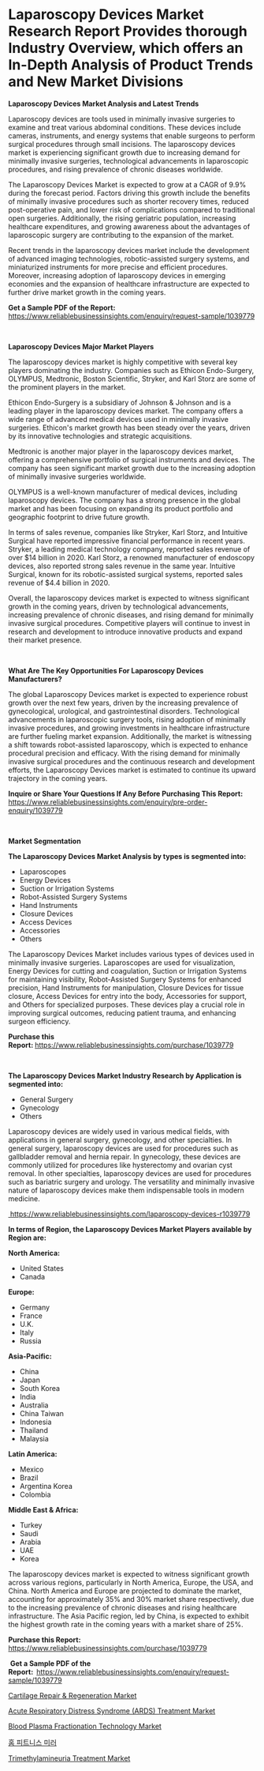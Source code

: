 <p><h1>Laparoscopy Devices Market Research Report Provides thorough Industry Overview, which offers an In-Depth Analysis of Product Trends and New Market Divisions</h1></p><p><strong>Laparoscopy Devices Market Analysis and Latest Trends</strong></p>
<p><p>Laparoscopy devices are tools used in minimally invasive surgeries to examine and treat various abdominal conditions. These devices include cameras, instruments, and energy systems that enable surgeons to perform surgical procedures through small incisions. The laparoscopy devices market is experiencing significant growth due to increasing demand for minimally invasive surgeries, technological advancements in laparoscopic procedures, and rising prevalence of chronic diseases worldwide.</p><p>The Laparoscopy Devices Market is expected to grow at a CAGR of 9.9% during the forecast period. Factors driving this growth include the benefits of minimally invasive procedures such as shorter recovery times, reduced post-operative pain, and lower risk of complications compared to traditional open surgeries. Additionally, the rising geriatric population, increasing healthcare expenditures, and growing awareness about the advantages of laparoscopic surgery are contributing to the expansion of the market.</p><p>Recent trends in the laparoscopy devices market include the development of advanced imaging technologies, robotic-assisted surgery systems, and miniaturized instruments for more precise and efficient procedures. Moreover, increasing adoption of laparoscopy devices in emerging economies and the expansion of healthcare infrastructure are expected to further drive market growth in the coming years.</p></p>
<p><strong>Get a Sample PDF of the Report:&nbsp;</strong> <a href="https://www.reliablebusinessinsights.com/enquiry/request-sample/1039779">https://www.reliablebusinessinsights.com/enquiry/request-sample/1039779</a></p>
<p>&nbsp;</p>
<p><strong>Laparoscopy Devices Major Market Players</strong></p>
<p><p>The laparoscopy devices market is highly competitive with several key players dominating the industry. Companies such as Ethicon Endo-Surgery, OLYMPUS, Medtronic, Boston Scientific, Stryker, and Karl Storz are some of the prominent players in the market.</p><p>Ethicon Endo-Surgery is a subsidiary of Johnson & Johnson and is a leading player in the laparoscopy devices market. The company offers a wide range of advanced medical devices used in minimally invasive surgeries. Ethicon's market growth has been steady over the years, driven by its innovative technologies and strategic acquisitions.</p><p>Medtronic is another major player in the laparoscopy devices market, offering a comprehensive portfolio of surgical instruments and devices. The company has seen significant market growth due to the increasing adoption of minimally invasive surgeries worldwide.</p><p>OLYMPUS is a well-known manufacturer of medical devices, including laparoscopy devices. The company has a strong presence in the global market and has been focusing on expanding its product portfolio and geographic footprint to drive future growth.</p><p>In terms of sales revenue, companies like Stryker, Karl Storz, and Intuitive Surgical have reported impressive financial performance in recent years. Stryker, a leading medical technology company, reported sales revenue of over $14 billion in 2020. Karl Storz, a renowned manufacturer of endoscopy devices, also reported strong sales revenue in the same year. Intuitive Surgical, known for its robotic-assisted surgical systems, reported sales revenue of $4.4 billion in 2020.</p><p>Overall, the laparoscopy devices market is expected to witness significant growth in the coming years, driven by technological advancements, increasing prevalence of chronic diseases, and rising demand for minimally invasive surgical procedures. Competitive players will continue to invest in research and development to introduce innovative products and expand their market presence.</p></p>
<p>&nbsp;</p>
<p><strong>What Are The Key Opportunities For Laparoscopy Devices Manufacturers?</strong></p>
<p><p>The global Laparoscopy Devices market is expected to experience robust growth over the next few years, driven by the increasing prevalence of gynecological, urological, and gastrointestinal disorders. Technological advancements in laparoscopic surgery tools, rising adoption of minimally invasive procedures, and growing investments in healthcare infrastructure are further fueling market expansion. Additionally, the market is witnessing a shift towards robot-assisted laparoscopy, which is expected to enhance procedural precision and efficacy. With the rising demand for minimally invasive surgical procedures and the continuous research and development efforts, the Laparoscopy Devices market is estimated to continue its upward trajectory in the coming years.</p></p>
<p><strong>Inquire or Share Your Questions If Any Before Purchasing This Report:</strong> <a href="https://www.reliablebusinessinsights.com/enquiry/pre-order-enquiry/1039779">https://www.reliablebusinessinsights.com/enquiry/pre-order-enquiry/1039779</a></p>
<p>&nbsp;</p>
<p><strong>Market Segmentation</strong></p>
<p><strong>The Laparoscopy Devices Market Analysis by types is segmented into:</strong></p>
<p><ul><li>Laparoscopes</li><li>Energy Devices</li><li>Suction or Irrigation Systems</li><li>Robot-Assisted Surgery Systems</li><li>Hand Instruments</li><li>Closure Devices</li><li>Access Devices</li><li>Accessories</li><li>Others</li></ul></p>
<p><p>The Laparoscopy Devices Market includes various types of devices used in minimally invasive surgeries. Laparoscopes are used for visualization, Energy Devices for cutting and coagulation, Suction or Irrigation Systems for maintaining visibility, Robot-Assisted Surgery Systems for enhanced precision, Hand Instruments for manipulation, Closure Devices for tissue closure, Access Devices for entry into the body, Accessories for support, and Others for specialized purposes. These devices play a crucial role in improving surgical outcomes, reducing patient trauma, and enhancing surgeon efficiency.</p></p>
<p><strong>Purchase this Report:&nbsp;</strong><a href="https://www.reliablebusinessinsights.com/purchase/1039779">https://www.reliablebusinessinsights.com/purchase/1039779</a></p>
<p>&nbsp;</p>
<p><strong>The Laparoscopy Devices Market Industry Research by Application is segmented into:</strong></p>
<p><ul><li>General Surgery</li><li>Gynecology</li><li>Others</li></ul></p>
<p><p>Laparoscopy devices are widely used in various medical fields, with applications in general surgery, gynecology, and other specialties. In general surgery, laparoscopy devices are used for procedures such as gallbladder removal and hernia repair. In gynecology, these devices are commonly utilized for procedures like hysterectomy and ovarian cyst removal. In other specialties, laparoscopy devices are used for procedures such as bariatric surgery and urology. The versatility and minimally invasive nature of laparoscopy devices make them indispensable tools in modern medicine.</p></p>
<p><a href="https://www.reliablebusinessinsights.com/laparoscopy-devices-r1039779">&nbsp;https://www.reliablebusinessinsights.com/laparoscopy-devices-r1039779</a></p>
<p><strong>In terms of Region, the Laparoscopy Devices Market Players available by Region are:</strong></p>
<p>
    <p> <strong> North America: </strong>
        <ul>
            <li>United States</li>
            <li>Canada</li>
        </ul>
        </p> 
    <p> <strong> Europe: </strong>
        <ul>
            <li>Germany</li>
            <li>France</li>
            <li>U.K.</li>
            <li>Italy</li>
            <li>Russia</li>
        </ul>
        </p> 
    <p> <strong> Asia-Pacific: </strong>
        <ul>
            <li>China</li>
            <li>Japan</li>
            <li>South Korea</li>
            <li>India</li>
            <li>Australia</li>
            <li>China Taiwan</li>
            <li>Indonesia</li>
            <li>Thailand</li>
            <li>Malaysia</li>
        </ul>
        </p> 
    <p> <strong> Latin America: </strong>
        <ul>
            <li>Mexico</li>
            <li>Brazil</li>
            <li>Argentina Korea</li>
            <li>Colombia</li>
        </ul>
        </p> 
    <p> <strong> Middle East & Africa: </strong>
        <ul>
            <li>Turkey</li>
            <li>Saudi</li>
            <li>Arabia</li>
            <li>UAE</li>
            <li>Korea</li>
        </ul>
    </p>
    </p>
<p><p>The laparoscopy devices market is expected to witness significant growth across various regions, particularly in North America, Europe, the USA, and China. North America and Europe are projected to dominate the market, accounting for approximately 35% and 30% market share respectively, due to the increasing prevalence of chronic diseases and rising healthcare infrastructure. The Asia Pacific region, led by China, is expected to exhibit the highest growth rate in the coming years with a market share of 25%.</p></p>
<p><strong>Purchase this Report: </strong><a href="https://www.reliablebusinessinsights.com/purchase/1039779">https://www.reliablebusinessinsights.com/purchase/1039779</a></p>
<p>&nbsp;<strong>Get a Sample PDF of the Report:&nbsp;&nbsp;</strong><a href="https://www.reliablebusinessinsights.com/enquiry/request-sample/1039779">https://www.reliablebusinessinsights.com/enquiry/request-sample/1039779</a></p>
<p><strong></strong></p>
<p><p><a href="https://github.com/maesanjaya8/Market-Research-Report-List-1/blob/main/cartilage-repair-regeneration-market.md">Cartilage Repair & Regeneration Market</a></p><p><a href="https://github.com/sowravmitra0/Market-Research-Report-List-1/blob/main/acute-respiratory-distress-syndrome-ards-treatment-market.md">Acute Respiratory Distress Syndrome (ARDS) Treatment Market</a></p><p><a href="https://github.com/kaiserrayhan25/Market-Research-Report-List-1/blob/main/blood-plasma-fractionation-technology-market.md">Blood Plasma Fractionation Technology Market</a></p><p><a href="https://github.com/nigaleamar09/Market-Research-Report-List-2/blob/main/933973874022.md">홈 피트니스 미러</a></p><p><a href="https://github.com/JosephMorgajjtiXfg/Market-Research-Report-List-1/blob/main/trimethylamineuria-treatment-market.md">Trimethylamineuria Treatment Market</a></p></p>